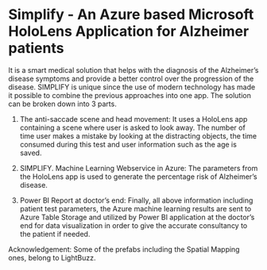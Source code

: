 # Simplify - An Azure based Microsoft HoloLens Application for Alzheimer patients

It is a smart medical solution that helps with the diagnosis of the Alzheimer’s disease symptoms and
provide a better control over the progression of the disease. SIMPLIFY is unique since the use of modern
technology has made it possible to combine the previous approaches into one app. The solution can be
broken down into 3 parts.

1) The anti-saccade scene and head movement: It uses a HoloLens app containing a scene where user
is asked to look away. The number of time user makes a mistake by looking at the distracting objects,
the time consumed during this test and user information such as the age is saved.

2) SIMPLIFY. Machine Learning Webservice in Azure: The parameters from the HoloLens app is used to
generate the percentage risk of Alzheimer’s disease.

3) Power BI Report at doctor’s end: Finally, all above information including patient test parameters, the
Azure machine learning results are sent to Azure Table Storage and utilized by Power BI application
at the doctor’s end for data visualization in order to give the accurate consultancy to the patient if
needed.


Acknowledgement: Some of the prefabs including the Spatial Mapping ones, belong to LightBuzz.
